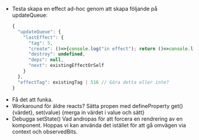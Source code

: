 - Testa skapa en effect ad-hoc genom att skapa följande på updateQueue:
  ```js
  {
    "updateQueue": {
      "lastEffect": {
        "tag": 5,
        "create": ()=>{console.log("in effect"); return ()=>console.log("cleanup effect")},
        "destroy": undefined,
        "deps": null,
        "next": existingEffectOrSelf
      }
    },
    "effectTag": existingTag | 516 // Göra detta eller inte?
  }
  ```
- Få det att funka.
- Workaround för äldre reacts? Sätta propen med defineProperty get(){värdet}, set(value) {merga in värdet i value och sätt}
- Debugga setState() Vad andropas för att forcera en rendrering av en komponent. Hoppas vi kan använda det istället för att gå omvägen via context och observedBits.
